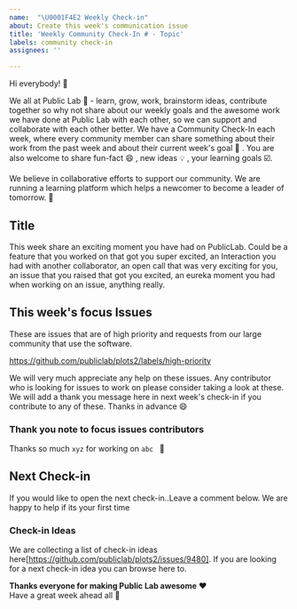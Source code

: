 ```yaml
---
name:  "\U0001F4E2 Weekly Check-in"
about: Create this week's communication issue
title: 'Weekly Community Check-In # - Topic'
labels: community check-in 
assignees: ''

---
```


Hi everybody! 👏

We all at Public Lab 🎈 - learn, grow, work, brainstorm ideas, contribute together so why not share about our weekly goals and the awesome work we have done at Public Lab with each other, so we can support and collaborate with each other better. We have a Community Check-In each week, where every community member can share something about their work from the past week and about their current week's goal 🎯 . You are also welcome to share fun-fact 😄 , new ideas 💡 , your learning goals ☑️.

We believe in collaborative efforts to support our community. We are running a learning platform which helps a newcomer to become a leader of tomorrow. 💯

## Title <!-- Apt title for this weeks check-in discussion -->

<!-- Initiate a discussion, Ask an interesting question, share something important, share your experience and . . . . -->
<!-- Sample -->
This week share an exciting moment you have had on PublicLab. Could be a feature that you worked on that got you super excited, an Interaction you had with another collaborator, an open call that was very exciting for you, an issue that you raised that got you excited, an eureka moment you had when working on an issue, anything really.

## This week's focus Issues

These are issues that are of high priority and requests from our
large community that use the software. 

<!-- Mention the issues which are of higher priority as of now -->
<!-- Sample -->
https://github.com/publiclab/plots2/labels/high-priority

We will very much appreciate any help on these issues. Any contributor who is looking for issues to work on please consider taking a look at these.
We will add a thank you message here in next week's check-in if you contribute to any of these. Thanks in advance 😄

### Thank you note to focus issues contributors

<!-- Thank the contributors who worked on focus issues last week -->
<!-- Sample -->
Thanks so much `xyz` <!-- Replace `xyz` with the contributors who worked on the issues --> for working on `abc ` <!-- Replace `abc` with last weeks focus issues --> 🥇

## Next Check-in
If you would like to open the next check-in..Leave a comment below. We are happy to help if its your first time

### Check-in Ideas
We are collecting a list of check-in ideas here[https://github.com/publiclab/plots2/issues/9480]. If you are looking for a next check-in idea you can browse here to.
 

**Thanks everyone for making Public Lab awesome** :heart:  
Have a great week ahead all :balloon: 

